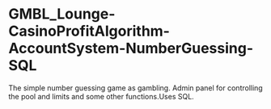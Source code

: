 # GMBL_Lounge-CasinoProfitAlgorithm-AccountSystem-NumberGuessing-SQL
 The simple number guessing game as gambling. Admin panel for controlling the pool and limits and some other functions.Uses SQL.
